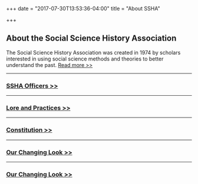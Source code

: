 +++
date = "2017-07-30T13:53:36-04:00"
title = "About SSHA"

+++

## About the Social Science History Association

The Social Science History Association was created in 1974 by scholars interested in using social science methods and theories to better understand the past. [Read more >>](/about_ssha/)

----

### [SSHA Officers >>](/officers/)

----

### [Lore and Practices >>](/lore/)

----

### [Constitution >>](/constitution/)

----

### [Our Changing Look >>](/programs/)

----

### [Our Changing Look >>](/look/)
